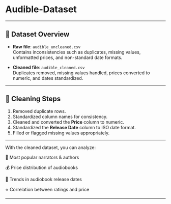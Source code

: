 # Audible-Dataset


---

## 📑 Dataset Overview

- **Raw file**: `audible_uncleaned.csv`  
  Contains inconsistencies such as duplicates, missing values, unformatted prices, and non-standard date formats.  

- **Cleaned file**: `audible_cleaned.csv`  
  Duplicates removed, missing values handled, prices converted to numeric, and dates standardized.  

---

## 🧹 Cleaning Steps

1. Removed duplicate rows.  
2. Standardized column names for consistency.  
3. Cleaned and converted the **Price** column to numeric.  
4. Standardized the **Release Date** column to ISO date format.  
5. Filled or flagged missing values appropriately.  

---

With the cleaned dataset, you can analyze:

🎤 Most popular narrators & authors

💰 Price distribution of audiobooks
  
📅 Trends in audiobook release dates

⭐ Correlation between ratings and price


---
